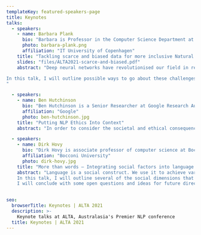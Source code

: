```yaml
---
templateKey: featured-speakers-page
title: Keynotes
talks:
  - speakers:
    - name: Barbara Plank
      bio: "Barbara is Professor in the Computer Science Department at ITU (IT University of Copenhagen). She is also the Head of the Master in Data Science Program. She received her PhD in Computational Linguistics from the University of Groningen. Her research interests focus on Natural Language Processing, in particular transfer learning and adaptatiosn, learning from beyond the text, and in general learning under limited supervision and fortuitous data sources. She (co)-organised several workshops and international conferences, amongst which the PEOPLES workshop (since 2016) and the first European NLP Summit (EurNLP 2019). Barbara was general chair of the 22nd Northern Computational Linguistics conference (NoDaLiDa 2019) and workshop chair for ACL in 2019. Barbara is member of the advisory board of the European Association for Computational Linguistics (EACL) and vice-president of the Northern European Association for Language Technology (NEALT)."
      photo: barbara-plank.png
      affiliation: "IT University of Copenhagen"
    title: "Tackling scarce and biased data for more inclusive Natural Language Processing"
    slides: "files/ALTA2021-scarce-and-biased.pdf"
    abstract: "Deep neural networks have revolutionised our field in recent years. Particularly contextualised representations obtained from large-scale language models have pushed frontiers. Despite of these advances, many challenges and research problems remain, due to the rich variability of language and a dreadful lack and bias in resources.

In this talk, I will outline possible ways to go about these challenges to tackle scarce data and label bias. I will draw upon recent research in cross-lingual learning, data selection and learning from disagreement and present (on-going) work applied to NLP tasks such as syntactic processing, named entity recognition and task-oriented dialogue, showing how weak supervision and multi-task learning can help remedy some of these challenges.
"

  - speakers:
    - name: Ben Hutchinson
      bio: "Ben Hutchinson is a Senior Researcher at Google Research Australia. Based in Google's Center for Responsible AI and Human-Centered Technology, he works on topics of AI ethics, fairness, accountability and safety, adopting a broad research lens that spans disciplines. Prior to joining Google Research, he spent ten years working as a Software Engineer on products such as Google Maps, Google Wave, Google Knowledge Graph, Google Search, and others. He uses this engineering experience to work closely with research and product teams on practices for Responsible AI. He has undergraduate degrees in linguistics and mathematics, and a PhD in Natural Language Processing from the University of Edinburgh."
      affiliation: "Google"
      photo: ben-hutchinson.jpg
    title: "Putting NLP Ethics Into Context"
    abstract: "In order to consider the societal and ethical consequences of biases in NLP models, it is necessary to consider how the models will be integrated into user-facing AI systems and products. We also need to consider who those systems will be used by, on and with. In the first part of this talk, I will adopt a wide lens and consider technology ethics within various social, cultural and historical contexts, using examples from my research. In the second part of this talk, I will zoom in to discuss practical challenges that arise when building NLP systems that are contextually appropriate and responsible."

  - speakers:
    - name: Dirk Hovy
      bio: "Dirk Hovy is associate professor of computer science at Bocconi University in Milan, Italy. Before that, he was faculty and a postdoc in Copenhagen, got a PhD from USC, and a linguistics masters in Germany. He is interested in the interaction between language, society, and machine learning, or what language can tell us about society, and what computers can tell us about language. He recently received an ERC Starting grant to explore the effect of sociodemographic variation on NLP models. Dirk has authored over 70 articles on these topics, including 3 best paper awards. He has organized one conference and several workshops (on abusive language, ethics in NLP, and computational social science). Outside of work, Dirk enjoys cooking, running, and leather-crafting. For updated information, see http://www.dirkhovy.com"
      affiliation: "Bocconi University"
      photo: dirk-hovy.jpg
    title: "More than words – Integrating social factors into language modeling"
    abstract: "Language is a social construct. We use it to achieve various conversational goals. Only one among them is to convey information. However, natural language processing has traditionally focused only on this informational aspect, ignoring all social aspects of language. That restriction was partially necessary to make modeling progress. However, I argue that as modeling power increases, we might want to revisit the issue. Social aspects of language can help disambiguate meaning, add more nuance to our models, and are becoming increasingly important in all aspects of generation.
    In this talk, I will outline several of the social dimensions that influence language use, how they affect NLP models, and what efforts are already underway to incorporate them. 
    I will conclude with some open questions and ideas for future directions. If we manage to include social aspects of language into NLP, I believe we will open new research avenues, improve performance, and create fairer language technology."
  

seo:
  browserTitle: Keynotes | ALTA 2021
  description: >-
    Keynote talks at ALTA, Australasia's Premier NLP conference
  title: Keynotes | ALTA 2021
---
```


